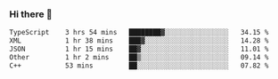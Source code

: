 ### Hi there 👋

<!--
**WShiBin/WShiBin** is a ✨ _special_ ✨ repository because its `README.md` (this file) appears on your GitHub profile.

Here are some ideas to get you started:

- 🔭 I’m currently working on ...
- 🌱 I’m currently learning ...
- 👯 I’m looking to collaborate on ...
- 🤔 I’m looking for help with ...
- 💬 Ask me about ...
- 📫 How to reach me: ...
- 😄 Pronouns: ...
- ⚡ Fun fact: ...
-->

<!--START_SECTION:waka-->

```txt
TypeScript    3 hrs 54 mins   ████████▓░░░░░░░░░░░░░░░░   34.15 %
XML           1 hr 38 mins    ███▓░░░░░░░░░░░░░░░░░░░░░   14.28 %
JSON          1 hr 15 mins    ██▓░░░░░░░░░░░░░░░░░░░░░░   11.01 %
Other         1 hr 2 mins     ██▒░░░░░░░░░░░░░░░░░░░░░░   09.14 %
C++           53 mins         ██░░░░░░░░░░░░░░░░░░░░░░░   07.82 %
```

<!--END_SECTION:waka-->
